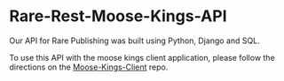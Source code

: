 # Rare-Rest-Moose-Kings-API

Our API for Rare Publishing was built using Python, Django and SQL. 

To use this API with the moose kings client application, please follow the directions on the [Moose-Kings-Client](https://github.com/NSS-Day-Cohort-58/rare-client-moose-kings) repo.
